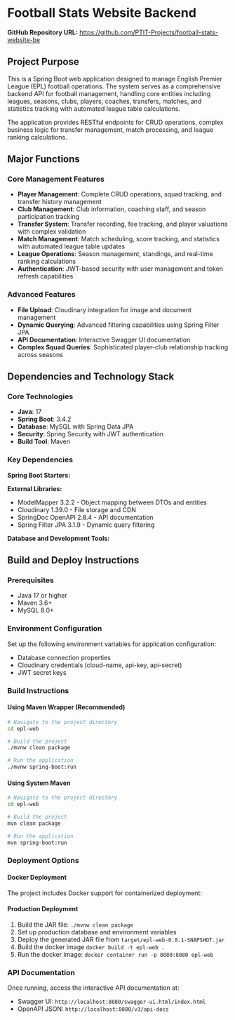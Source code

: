


# Football Stats Website Backend

**GitHub Repository URL:** https://github.com/PTIT-Projects/football-stats-website-be

## Project Purpose

This is a Spring Boot web application designed to manage English Premier League (EPL) football operations. The system serves as a comprehensive backend API for football management, handling core entities including leagues, seasons, clubs, players, coaches, transfers, matches, and statistics tracking with automated league table calculations.

The application provides RESTful endpoints for CRUD operations, complex business logic for transfer management, match processing, and league ranking calculations.

## Major Functions

### Core Management Features
- **Player Management**: Complete CRUD operations, squad tracking, and transfer history management
- **Club Management**: Club information, coaching staff, and season participation tracking
- **Transfer System**: Transfer recording, fee tracking, and player valuations with complex validation
- **Match Management**: Match scheduling, score tracking, and statistics with automated league table updates
- **League Operations**: Season management, standings, and real-time ranking calculations
- **Authentication**: JWT-based security with user management and token refresh capabilities

### Advanced Features
- **File Upload**: Cloudinary integration for image and document management
- **Dynamic Querying**: Advanced filtering capabilities using Spring Filter JPA
- **API Documentation**: Interactive Swagger UI documentation
- **Complex Squad Queries**: Sophisticated player-club relationship tracking across seasons

## Dependencies and Technology Stack

### Core Technologies
- **Java**: 17
- **Spring Boot**: 3.4.2
- **Database**: MySQL with Spring Data JPA
- **Security**: Spring Security with JWT authentication
- **Build Tool**: Maven
### Key Dependencies

**Spring Boot Starters:** 

**External Libraries:**
- ModelMapper 3.2.2 - Object mapping between DTOs and entities
- Cloudinary 1.39.0 - File storage and CDN
- SpringDoc OpenAPI 2.8.4 - API documentation
- Spring Filter JPA 3.1.9 - Dynamic query filtering 

**Database and Development Tools:** 

## Build and Deploy Instructions

### Prerequisites
- Java 17 or higher
- Maven 3.6+
- MySQL 8.0+

### Environment Configuration
Set up the following environment variables for application configuration:
- Database connection properties
- Cloudinary credentials (cloud-name, api-key, api-secret)
- JWT secret keys  

### Build Instructions

#### Using Maven Wrapper (Recommended)
```bash
# Navigate to the project directory
cd epl-web

# Build the project
./mvnw clean package

# Run the application
./mvnw spring-boot:run
```

#### Using System Maven
```bash
# Navigate to the project directory
cd epl-web

# Build the project
mvn clean package

# Run the application
mvn spring-boot:run
```


### Deployment Options

#### Docker Deployment
The project includes Docker support for containerized deployment: 

#### Production Deployment
1. Build the JAR file: `./mvnw clean package`
2. Set up production database and environment variables
3. Deploy the generated JAR file from `target/epl-web-0.0.1-SNAPSHOT.jar`
4. Build the docker image `docker build -t epl-web .`
5. Run the docker image: `docker container run -p 8080:8080 epl-web`

### API Documentation
Once running, access the interactive API documentation at:
- Swagger UI: `http://localhost:8080/swagger-ui.html/index.html`
- OpenAPI JSON: `http://localhost:8080/v3/api-docs`

